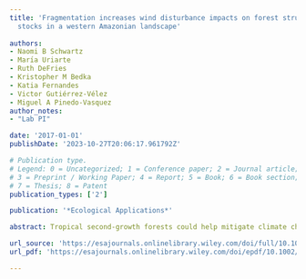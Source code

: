 ```yaml
---
title: 'Fragmentation increases wind disturbance impacts on forest structure and carbon
  stocks in a western Amazonian landscape'
  
authors:
- Naomi B Schwartz
- Marı́a Uriarte
- Ruth DeFries
- Kristopher M Bedka
- Katia Fernandes
- Victor Gutiérrez-Vélez
- Miguel A Pinedo-Vasquez
author_notes:
- "Lab PI"

date: '2017-01-01'
publishDate: '2023-10-27T20:06:17.961792Z'

# Publication type.
# Legend: 0 = Uncategorized; 1 = Conference paper; 2 = Journal article;
# 3 = Preprint / Working Paper; 4 = Report; 5 = Book; 6 = Book section;
# 7 = Thesis; 8 = Patent
publication_types: ['2']

publication: '*Ecological Applications*'

abstract: Tropical second‐growth forests could help mitigate climate change, but the degree to which their carbon potential is achieved will depend on exposure to disturbance. Wind disturbance is common in tropical forests, shaping structure, composition, and function, and influencing successional trajectories. However, little is known about the impacts of extreme winds on second‐growth forests in fragmented landscapes, though these ecosystems are often located in mosaics of forest, pasture, cropland, and other land cover types. Indirect evidence suggests that fragmentation increases risk of wind damage in tropical forests, but no studies have found such impacts following severe storms. In this study, we ask whether fragmentation and forest type (old vs. second growth) were associated with variation in wind damage after a severe convective storm in a fragmented production landscape in western Amazonia. We applied linear spectral unmixing to Landsat 8 imagery from before and after the storm, and combined it with field observations of damage to map wind effects on forest structure and biomass. We also used Landsat 8 imagery to map land cover with the goals of identifying old‐ and second‐growth forest and characterizing fragmentation. We used these data to assess variation in wind disturbance across 95,596 ha of forest, distributed over 6,110 patches. We find that fragmentation is significantly associated with wind damage, with damage severity higher at forest edges and in edgier, more isolated patches. Damage was also more severe in old‐growth than in second‐growth forests, but this effect was weaker than that of fragmentation. These results illustrate the importance of considering landscape context in planning tropical forest restoration and natural regeneration projects. Assessments of long‐term carbon sequestration potential need to consider spatial variation in disturbance exposure. Where risk of extreme winds is high, minimizing fragmentation and isolation could increase carbon sequestration potential.

url_source: 'https://esajournals.onlinelibrary.wiley.com/doi/full/10.1002/eap.1576'
url_pdf: 'https://esajournals.onlinelibrary.wiley.com/doi/epdf/10.1002/eap.1576'

---
```

